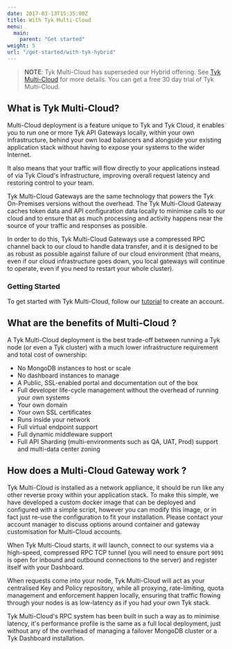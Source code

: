 ```yaml
---
date: 2017-03-13T15:35:00Z
title: With Tyk Multi-Cloud
menu: 
  main:
    parent: "Get started"
weight: 5
url: "/get-started/with-tyk-hybrid"
---
```


> **NOTE**: Tyk Multi-Cloud has superseded our Hybrid offering. See [Tyk Multi-Cloud](https://tyk.io/api-gateway/cloud/#multi-cloud) for more details. You can get a free 30 day trial of Tyk Multi-Cloud.


## <a name="what-is-tyk-Multi-Cloud"></a>What is Tyk Multi-Cloud?

Multi-Cloud deployment is a feature unique to Tyk and Tyk Cloud, it enables you to run one or more Tyk API Gateways locally, within your own infrastructure, behind your own load balancers and alongside your existing application stack without having to expose your systems to the wider Internet.

It also means that your traffic will flow directly to your applications instead of via Tyk Cloud's infrastructure, improving overall request latency and restoring control to your team.

Tyk Multi-Cloud Gateways are the same technology that powers the Tyk On-Premises versions without the overhead. The Tyk Multi-Cloud Gateway caches token data and API configuration data locally to minimise calls to our cloud and to ensure that as much processing and activity happens near the source of your traffic and responses as possible.

In order to do this, Tyk Multi-Cloud Gateways use a compressed RPC channel back to our cloud to handle data transfer, and it is designed to be as robust as possible against failure of our cloud environment (that means, even if our cloud infrastructure goes down, you local gateways will continue to operate, even if you need to restart your whole cluster).

### Getting Started

To get started with Tyk Multi-Cloud, follow our [tutorial][1] to create an account.

## <a name="what-are-the-benefits-of-Multi-Cloud"></a>What are the benefits of Multi-Cloud ?

A Tyk Multi-Cloud deployment is the best trade-off between running a Tyk node (or even a Tyk cluster) with a much lower infrastructure requirement and total cost of ownership:

*   No MongoDB instances to host or scale
*   No dashboard instances to manage
*   A Public, SSL-enabled portal and documentation out of the box
*   Full developer life-cycle management without the overhead of running your own systems
*   Your own domain
*   Your own SSL certificates
*   Runs inside your network
*   Full virtual endpoint support
*   Full dynamic middleware support
*   Full API Sharding (multi-environments such as QA, UAT, Prod) support and multi-data center zoning

## <a name="how-does-a-Multi-Cloud-gateway-work"></a>How does a Multi-Cloud Gateway work ?

Tyk Multi-Cloud is installed as a network appliance, it should be run like any other reverse proxy within your application stack. To make this simple, we have developed a custom docker image that can be deployed and configured with a simple script, however you can modify this image, or in fact just re-use the configuration to fit your installation. Please contact your account manager to discuss options around container and gateway customisation for Multi-Cloud accounts.

When Tyk Multi-Cloud starts, it will launch, connect to our systems via a high-speed, compressed RPC TCP tunnel (you will need to ensure port `9091` is open for inbound and outbound connections to the server) and register itself with your Dashboard.

When requests come into your node, Tyk Multi-Cloud will act as your centralised Key and Policy repository, while all proxying, rate-limiting, quota management and enforcement happen locally, ensuring that traffic flowing through your nodes is as low-latency as if you had your own Tyk stack.

Tyk Multi-Cloud's RPC system has been built in such a way as to minimise latency, it's performance profile is the same as a full local deployment, just without any of the overhead of managing a failover MongoDB cluster or a Tyk Dashboard installation.

 [1]: /docs/get-started/with-tyk-hybrid/create-an-account/
